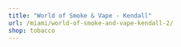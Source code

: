 ```yaml
---
title: "World of Smoke & Vape - Kendall"
url: /miami/world-of-smoke-and-vape-kendall-2/
shop: tobacco
---
```

